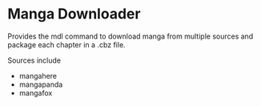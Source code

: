 Manga Downloader
================

Provides the mdl command to download manga from multiple sources and package
each chapter in a .cbz file.

Sources include
* mangahere
* mangapanda
* mangafox
